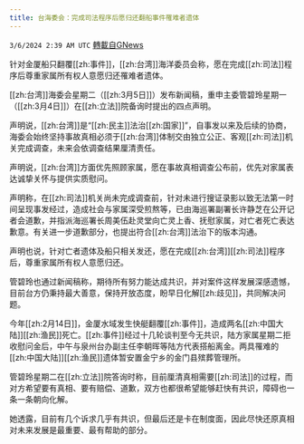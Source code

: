 ```yaml
---
title: 台海委会：完成司法程序后愿归还翻船事件罹难者遗体
---
```

`3/6/2024 2:39 AM UTC` [轉載自GNews](https://gnews.org/articles/2368948)

针对金厦船只翻覆[[zh:事件]]，[[zh:台湾]]海洋委员会称，愿在完成[[zh:司法]]程序后尊重家属所有权人意愿归还罹难者遗体。

[[zh:台湾]]海委会星期二（[[zh:3月5日]]）发布新闻稿，重申主委管碧玲星期一（[[zh:3月4日]]）在[[zh:立法]]院备询时提出的四点声明。

声明说，[[zh:台湾]]是“[[zh:民主]]法治[[zh:国家]]”，自事发以来及后续的协商，海委会始终坚持事故真相必须于[[zh:台湾]]体制交由独立公正、客观[[zh:司法]]机关完成调查，未来会依调查结果厘清责任。

声明说，[[zh:台湾]]方面优先照顾家属，愿在事故真相调查公布前，优先对家属表达诚挚关怀与提供实质慰问。

声明称，在[[zh:司法]]机关尚未完成调查前，针对未进行搜证录影以致无法第一时间呈现事发经过，造成社会与家属深受煎熬等，已由海巡署副署长许静芝在公开记者会道歉，并指派海巡署长周美伍赴灵堂向亡灵上香、抚慰家属，对亡者死亡表达歉意。有关进一步道歉部分，也提出符合[[zh:台湾]]法治下的版本沟通。

声明也说，针对亡者遗体及船只相关发还，愿在完成[[zh:台湾]][[zh:司法]]程序后，尊重家属所有权人意愿归还。

管碧玲也通过新闻稿称，期待所有努力能达成共识，并对案件这样发展深感遗憾，目前台方仍秉持最大善意，保持开放态度，盼早日化解[[zh:歧见]]，共同解决问题。

今年[[zh:2月14日]]，金厦水域发生快艇翻覆[[zh:事件]]，造成两名[[zh:中国大陆]][[zh:渔民]]死亡。[[zh:事件]]经过十几轮谈判至今无共识，陆方家属星期二拒收慰问金后，中午与泉州台办副主任李朝晖等陆方代表搭船离金。两具罹难的[[zh:中国大陆]][[zh:渔民]]遗体暂安置金宁乡的金门县殡葬管理所。

管碧玲星期二在[[zh:立法]]院答询时称，目前厘清真相需要[[zh:司法]]的过程，而对方希望要有真相、要有赔偿、道歉，双方也都很希望能够赶快有共识，障碍也一条一条朝向化解。

她透露，目前有几个诉求几乎有共识，但最后还是卡在制度面，因此尽快还原真相对未来发展是最重要、最有帮助的部分。
